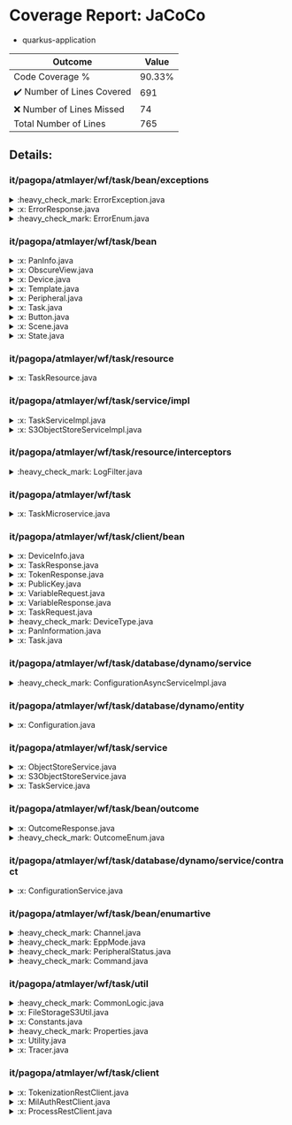 
# Coverage Report: JaCoCo

* quarkus-application
      
      
| Outcome                 | Value                                                               |
|-------------------------|---------------------------------------------------------------------|
| Code Coverage %         | 90.33%               |
| :heavy_check_mark: Number of Lines Covered | 691    |
| :x: Number of Lines Missed  | 74     |
| Total Number of Lines   | 765     |


## Details:

    
### it/pagopa/atmlayer/wf/task/bean/exceptions

<details>
    <summary>
:heavy_check_mark: ErrorException.java
    </summary>

        
#### All Lines Covered!
        
</details>

    

<details>
    <summary>
:x: ErrorResponse.java
    </summary>

        
</details>

    

<details>
    <summary>
:heavy_check_mark: ErrorEnum.java
    </summary>

        
#### All Lines Covered!
        
</details>

    
### it/pagopa/atmlayer/wf/task/bean

<details>
    <summary>
:x: PanInfo.java
    </summary>

        
</details>

    

<details>
    <summary>
:x: ObscureView.java
    </summary>

        
#### Lines Missed:
        
</details>

    

<details>
    <summary>
:x: Device.java
    </summary>

        
</details>

    

<details>
    <summary>
:x: Template.java
    </summary>

        
</details>

    

<details>
    <summary>
:x: Peripheral.java
    </summary>

        
</details>

    

<details>
    <summary>
:x: Task.java
    </summary>

        
</details>

    

<details>
    <summary>
:x: Button.java
    </summary>

        
#### Lines Missed:
        
</details>

    

<details>
    <summary>
:x: Scene.java
    </summary>

        
</details>

    

<details>
    <summary>
:x: State.java
    </summary>

        
</details>

    
### it/pagopa/atmlayer/wf/task/resource

<details>
    <summary>
:x: TaskResource.java
    </summary>

        
#### Lines Missed:
        
- Line #150
```
		} catch (ProcessingException e) {
```
</details>

    
### it/pagopa/atmlayer/wf/task/service/impl

<details>
    <summary>
:x: TaskServiceImpl.java
    </summary>

        
#### Lines Missed:
        
- Line #175
```
        } catch (WebApplicationException e) {
```
- Line #295
```
            } catch (UnsupportedEncodingException e) {
```
- Line #417
```
                    } catch (NoSuchAlgorithmException | InvalidKeySpecException e) {
```
- Line #438
```
                    } catch (InvalidKeyException | NoSuchAlgorithmException | NoSuchPaddingException | IllegalBlockSizeException | BadPaddingException e) {
```
- Line #642
```
            } catch (UnsupportedEncodingException e) {
```
</details>

    

<details>
    <summary>
:x: S3ObjectStoreServiceImpl.java
    </summary>

        
#### Lines Missed:
        
- Line #24
```
    }
```
</details>

    
### it/pagopa/atmlayer/wf/task/resource/interceptors

<details>
    <summary>
:heavy_check_mark: LogFilter.java
    </summary>

        
#### All Lines Covered!
        
</details>

    
### it/pagopa/atmlayer/wf/task

<details>
    <summary>
:x: TaskMicroservice.java
    </summary>

        
#### Lines Missed:
        
</details>

    
### it/pagopa/atmlayer/wf/task/client/bean

<details>
    <summary>
:x: DeviceInfo.java
    </summary>

        
</details>

    

<details>
    <summary>
:x: TaskResponse.java
    </summary>

        
</details>

    

<details>
    <summary>
:x: TokenResponse.java
    </summary>

        
</details>

    

<details>
    <summary>
:x: PublicKey.java
    </summary>

        
</details>

    

<details>
    <summary>
:x: VariableRequest.java
    </summary>

        
</details>

    

<details>
    <summary>
:x: VariableResponse.java
    </summary>

        
</details>

    

<details>
    <summary>
:x: TaskRequest.java
    </summary>

        
</details>

    

<details>
    <summary>
:heavy_check_mark: DeviceType.java
    </summary>

        
#### All Lines Covered!
        
</details>

    

<details>
    <summary>
:x: PanInformation.java
    </summary>

        
</details>

    

<details>
    <summary>
:x: Task.java
    </summary>

        
</details>

    
### it/pagopa/atmlayer/wf/task/database/dynamo/service

<details>
    <summary>
:heavy_check_mark: ConfigurationAsyncServiceImpl.java
    </summary>

        
#### All Lines Covered!
        
</details>

    
### it/pagopa/atmlayer/wf/task/database/dynamo/entity

<details>
    <summary>
:x: Configuration.java
    </summary>

        
#### Lines Missed:
        
</details>

    
### it/pagopa/atmlayer/wf/task/service

<details>
    <summary>
:x: ObjectStoreService.java
    </summary>

        
</details>

    

<details>
    <summary>
:x: S3ObjectStoreService.java
    </summary>

        
</details>

    

<details>
    <summary>
:x: TaskService.java
    </summary>

        
</details>

    
### it/pagopa/atmlayer/wf/task/bean/outcome

<details>
    <summary>
:x: OutcomeResponse.java
    </summary>

        
#### Lines Missed:
        
- Line #37
```
    }
```
</details>

    

<details>
    <summary>
:heavy_check_mark: OutcomeEnum.java
    </summary>

        
#### All Lines Covered!
        
</details>

    
### it/pagopa/atmlayer/wf/task/database/dynamo/service/contract

<details>
    <summary>
:x: ConfigurationService.java
    </summary>

        
#### Lines Missed:
        
- Line #26
```
                .attributesToGet(CONFIGURATION_ID_COL, CONFIGURATION_ENABLED_COL)
```
</details>

    
### it/pagopa/atmlayer/wf/task/bean/enumartive

<details>
    <summary>
:heavy_check_mark: Channel.java
    </summary>

        
#### All Lines Covered!
        
</details>

    

<details>
    <summary>
:heavy_check_mark: EppMode.java
    </summary>

        
#### All Lines Covered!
        
</details>

    

<details>
    <summary>
:heavy_check_mark: PeripheralStatus.java
    </summary>

        
#### All Lines Covered!
        
</details>

    

<details>
    <summary>
:heavy_check_mark: Command.java
    </summary>

        
#### All Lines Covered!
        
</details>

    
### it/pagopa/atmlayer/wf/task/util

<details>
    <summary>
:heavy_check_mark: CommonLogic.java
    </summary>

        
#### All Lines Covered!
        
</details>

    

<details>
    <summary>
:x: FileStorageS3Util.java
    </summary>

        
#### Lines Missed:
        
- Line #51
```
                .contentType("binary/octet-stream")
```
- Line #55
```
    }
```
</details>

    

<details>
    <summary>
:x: Constants.java
    </summary>

        
#### Lines Missed:
        
</details>

    

<details>
    <summary>
:heavy_check_mark: Properties.java
    </summary>

        
#### All Lines Covered!
        
</details>

    

<details>
    <summary>
:x: Utility.java
    </summary>

        
#### Lines Missed:
        
- Line #106
```
        } catch (JsonProcessingException e) {
```
- Line #119
```
        } catch (JsonProcessingException e) {
```
- Line #144
```
        } catch (JsonProcessingException e) {
```
- Line #329
```
    }
```
- Line #401
```
        } catch (NoSuchAlgorithmException e) {
```
</details>

    

<details>
    <summary>
:x: Tracer.java
    </summary>

        
#### Lines Missed:
        
- Line #34
```
                    isTraceLoggingEnabled = configuration.isEnabled() != null ? configuration.isEnabled() : false;
```
</details>

    
### it/pagopa/atmlayer/wf/task/client

<details>
    <summary>
:x: TokenizationRestClient.java
    </summary>

        
</details>

    

<details>
    <summary>
:x: MilAuthRestClient.java
    </summary>

        
</details>

    

<details>
    <summary>
:x: ProcessRestClient.java
    </summary>

        
</details>

    
